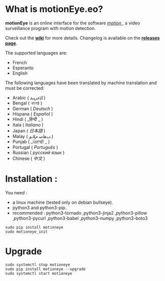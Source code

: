 # What is motionEye.eo?

**motionEye** is an online interface for the software [ _motion_ ](https://motion-project.github.io/), a video surveillance program with motion detection.

Check out the [__wiki__](https://github.com/motioneye-project/motioneye/wiki) for more details. Changelog is available on the [__releases page__](https://github.com/motioneye-project/motioneye/releases).

The supported languages are:
* French
* Esperanto
* English

The following languages have been translated by machine translation and must be corrected:

* Arabic ( _ﺎﻠﻋﺮﺒﻳﺓ_ )
* Bengal ( _বাংলা)_ )
* German ( _Deutsch_ )
* Hispana ( _Español_ )
* Hindi ( _हिन्दी _ )
* Itala ( _Italiano_ )
* Japan ( _日本語_ )
* Malay ( _ﺐﻫﺎﺳ ﻡﻼﻳﻭ_ )
* Punjab ( _ਪੰਜਾਬੀ _ )
* Portugal ( _Português_ )
* Russian ( _русский язык_ )
* Chinese ( _中文_ )

# Installation :

You need :
* a linux machine (tested only on debian bullseye).
* python3 and python3-pip.
* recommended : python3-tornado ,python3-jinja2 ,python3-pillow ,python3-pycurl ,python3-babel ,python3-numpy ,python3-boto3

```
sudo pip install motioneye
sudo motioneye_init
```

# Upgrade
```
sudo systemctl stop motioneye
sudo pip install motioneye --upgrade
sudo systemctl start motioneye
```


